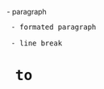 <p> - paragraph
<pre> - formated paragraph
<br> - line break
<h1> to <h6>
<img>
<audio>
<video>
<u> - underline
<mark> - highlight with yellow color
<s> - scratch, stripe
<b> - bold
<i> - italic
<a> - anchor tag/ link
<centre>
<marque>

list-
1. Unordered list - bullets
2. Ordered list - num,alpha
3. Description list

table-
tr - row
th - head
td - data

iframe - embed websites
font 